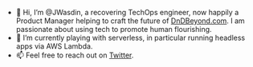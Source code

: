 - 👋 Hi, I’m @JWasdin, a recovering TechOps engineer, now happily a Product Manager helping to craft the future of [DnDBeyond.com](https://ddb.ac). I am passionate about using tech to promote human flourishing.
- 🌱 I’m currently playing with serverless, in particular running headless apps via AWS Lambda. 
- 📫 Feel free to reach out on [Twitter](https://twitter.com/JM_Wasdin).

<!---
JWasdin/JWasdin is a ✨ special ✨ repository because its `README.md` (this file) appears on your GitHub profile.
You can click the Preview link to take a look at your changes.
--->
